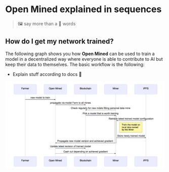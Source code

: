  # Open Mined explained in sequences
 
 > 🖼 say more than a 💯 words

 ## How do I get my network trained?

The following graph shows you how **Open Mined** can be used to train a model in a decentralized way where everyone is able to contribute to AI but keep their data to themselves. The basic workflow is the following:

* Explain stuff according to docs 🤗

 ![model workflow](./dist/seq-new-model.mmd.png)
